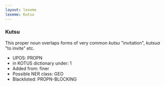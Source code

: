 ```yaml
---
layout: lexeme
lexeme: Kutsu
---
```


###  Kutsu

This proper noun overlaps forms of very common *kutsu* "invitation", *kutsua* "to invite" etc.
* UPOS:  PROPN
* in KOTUS dictionary under:  1
* Added from:  finer
* Possible NER class:  GEO
* Blacklisted:  PROPN-BLOCKING

